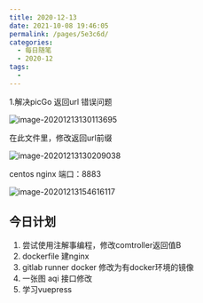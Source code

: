 ```yaml
---
title: 2020-12-13
date: 2021-10-08 19:46:05
permalink: /pages/5e3c6d/
categories:
  - 每日随笔
  - 2020-12
tags:
  - 
---
```

1.解决picGo 返回url 错误问题

![image-20201213130113695](C:\Users\16678\AppData\Roaming\Typora\typora-user-images\image-20201213130113695.png)

在此文件里，修改返回url前缀

![image-20201213130209038](C:\Users\16678\AppData\Roaming\Typora\typora-user-images\image-20201213130209038.png)



centos nginx 端口：8883

 ![image-20201213154616117](C:\Users\16678\AppData\Roaming\Typora\typora-user-images\image-20201213154616117.png)



## 今日计划

1. 尝试使用注解事编程，修改comtroller返回值B
2. dockerfile 建nginx
3. gitlab runner docker 修改为有docker环境的镜像
4. 一张图 aqi 接口修改
5. 学习vuepress